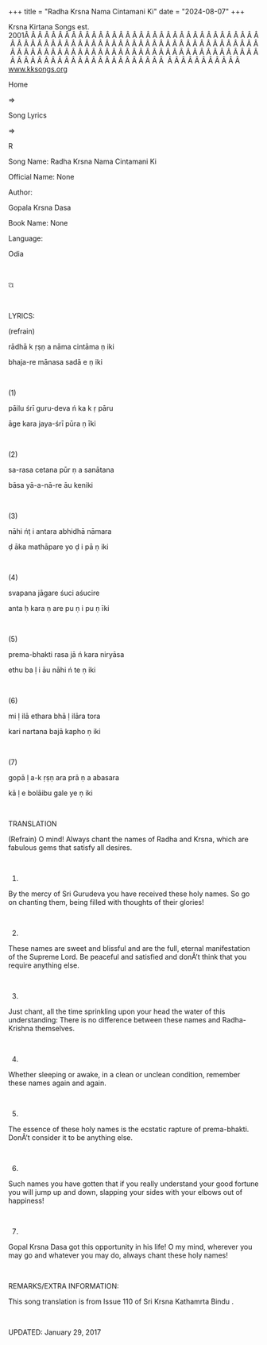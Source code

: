 +++ 
title = "Radha Krsna Nama Cintamani Ki"
date = "2024-08-07"
+++

Krsna Kirtana Songs
est. 2001Â Â Â Â Â Â Â Â Â Â Â Â Â Â Â Â Â Â Â Â Â Â Â Â Â Â Â Â Â Â Â Â Â Â Â Â Â Â Â Â Â Â Â Â Â Â Â Â Â Â Â Â Â Â Â Â Â Â Â Â Â Â Â Â Â Â Â Â Â Â Â Â Â Â Â Â Â Â Â Â Â Â Â Â Â Â Â Â Â Â Â Â Â Â Â Â Â Â Â Â Â Â Â Â Â Â Â Â Â Â Â Â Â Â Â Â Â Â Â Â Â Â Â Â Â Â Â Â Â Â Â Â  Â Â Â Â Â Â Â Â Â Â Â  
www.kksongs.org








Home
 
⇒
 
Song Lyrics
 
⇒
 
R


Song
Name: Radha Krsna Nama Cintamani Ki


Official
Name: None


Author:

Gopala Krsna Dasa


Book
Name: None


Language:

Odia


 








ଅ








 


LYRICS:


(refrain)


rādhā k
ṛṣṇ
a nāma cintāma
ṇ
iki


bhaja-re mānasa sadā e
ṇ
iki


 


(1)


pāilu śrī guru-deva
ń
ka k
ṛ
pāru


āge kara jaya-śrī pūra
ṇ
īki


 


(2)


sa-rasa cetana pūr
ṇ
a sanātana


bāsa yā-a-nā-re āu
keniki


 


(3)


nāhi
ńṭ
i antara
abhidhā nāmara


ḍ
āka mathāpare yo
ḍ
i pā
ṇ
iki


 


(4)


svapana jāgare śuci aśucire


anta
ḥ
kara
ṇ
are pu
ṇ
i pu
ṇ
īki


 


(5)


prema-bhakti rasa jā
ń
kara niryāsa


ethu ba
ḷ
i āu nāhi
ń
 te
ṇ
iki


 


(6)


mi
ḷ
ilā ethara bhā
ḷ
ilāra tora


kari nartana bajā kapho
ṇ
iki


 


(7)


gopā
ḷ
a-k
ṛṣṇ
ara prā
ṇ
a abasara


kā
ḷ
e bolāibu gale ye
ṇ
iki


 


TRANSLATION


(Refrain)
O mind! Always chant the names of Radha and Krsna, which are fabulous gems that
satisfy all desires.


 


1)
By the mercy of Sri Gurudeva you have received these holy names. So go on
chanting them, being filled with thoughts of their glories!


 


2)
These names are sweet and blissful and are the full, eternal manifestation of
the Supreme Lord. Be peaceful and satisfied and donÂ’t think that you require
anything else.


 


3)
Just chant, all the time sprinkling upon your head the water of this
understanding: There is no difference between these names and Radha-Krishna
themselves.


 


4)
Whether sleeping or awake, in a clean or unclean condition, remember these
names again and again.


 


5)
The essence of these holy names is the ecstatic rapture of prema-bhakti. DonÂ’t
consider it to be anything else.


 


6)
Such names you have gotten that if you really understand your good fortune you
will jump up and down, slapping your sides with your elbows out of happiness!


 


7)
Gopal Krsna Dasa got this opportunity in his life! O my mind, wherever you may
go and whatever you may do, always chant these holy names!


 


REMARKS/EXTRA
INFORMATION:


This
song translation is from Issue 110 of 
Sri Krsna Kathamrta Bindu
.


 


UPDATED:
 January 29, 2017